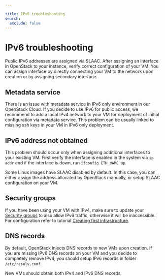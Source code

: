 ```yaml
---

title: IPv6 troubleshooting
search:
  exclude: false
---
```


# IPv6 troubleshooting

Public IPv6 addresses are assigned via SLAAC. After assigning an interface in OpenStack to your instance, verify correct configuration of your VM. You can assign interface by directly connecting your VM to the network upon creation or by assigning secondary interface.

## Metadata service

There is an issue with metadata service in IPv6 only environment in our OpenStack Cloud. If you decide to use IPv6 for public access, we recommend to add a local IPv4 network to your VM for deployment of initial configuration via metadata service. This problem can be usually linked to missing ssh keys in your VM in IPv6 only deployment.

## IPv6 address not obtained

This problem should occur only when assigning additional interfaces to your existing VM. First verify the interface is enabled in the system via `ip addr` and if the interface is down, run `ifconfig ETH_NAME up`.

Some Linux images have SLAAC disabled by default. In this case, you can either assign the address allocated by OpenStack manually, or setup SLAAC configuration on your VM.

## Security groups

If you have been using your VM with IPv4, make sure to update your [Security groups](/OpenStack/additional-information/security-groups/) to also allow IPv6 traffic, otherwise it will be inaccessible. For configuration refer to tutorial [Creating first infrastructure](/OpenStack/getting-started/creating-first-infrastructure/#update-security-group).

## DNS records

By default, OpenStack injects DNS records to new VMs upon creation. If you are missing IPv6 DNS records on your VM and you decide to completely remove IPv4, you should setup IPv6 records in folder `/etc/resolv.conf`.

New VMs should obtain both IPv4 and IPv6 DNS records.
